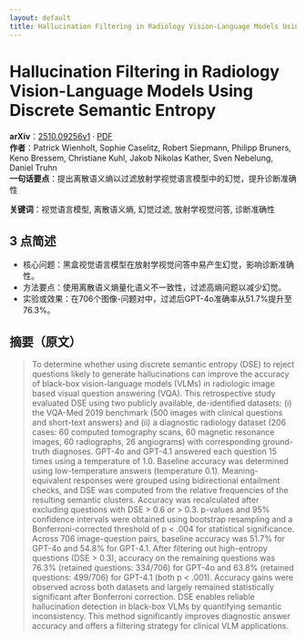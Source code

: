 ```yaml
---
layout: default
title: Hallucination Filtering in Radiology Vision-Language Models Using Discrete Semantic Entropy
---
```


# Hallucination Filtering in Radiology Vision-Language Models Using Discrete Semantic Entropy
**arXiv**：[2510.09256v1](https://arxiv.org/abs/2510.09256) · [PDF](https://arxiv.org/pdf/2510.09256.pdf)  
**作者**：Patrick Wienholt, Sophie Caselitz, Robert Siepmann, Philipp Bruners, Keno Bressem, Christiane Kuhl, Jakob Nikolas Kather, Sven Nebelung, Daniel Truhn  
**一句话要点**：提出离散语义熵以过滤放射学视觉语言模型中的幻觉，提升诊断准确性

**关键词**：视觉语言模型, 离散语义熵, 幻觉过滤, 放射学视觉问答, 诊断准确性

## 3 点简述
- 核心问题：黑盒视觉语言模型在放射学视觉问答中易产生幻觉，影响诊断准确性。
- 方法要点：使用离散语义熵量化语义不一致性，过滤高熵问题以减少幻觉。
- 实验或效果：在706个图像-问题对中，过滤后GPT-4o准确率从51.7%提升至76.3%。

## 摘要（原文）

> To determine whether using discrete semantic entropy (DSE) to reject
> questions likely to generate hallucinations can improve the accuracy of
> black-box vision-language models (VLMs) in radiologic image based visual
> question answering (VQA). This retrospective study evaluated DSE using two
> publicly available, de-identified datasets: (i) the VQA-Med 2019 benchmark (500
> images with clinical questions and short-text answers) and (ii) a diagnostic
> radiology dataset (206 cases: 60 computed tomography scans, 60 magnetic
> resonance images, 60 radiographs, 26 angiograms) with corresponding
> ground-truth diagnoses. GPT-4o and GPT-4.1 answered each question 15 times
> using a temperature of 1.0. Baseline accuracy was determined using
> low-temperature answers (temperature 0.1). Meaning-equivalent responses were
> grouped using bidirectional entailment checks, and DSE was computed from the
> relative frequencies of the resulting semantic clusters. Accuracy was
> recalculated after excluding questions with DSE > 0.6 or > 0.3. p-values and
> 95% confidence intervals were obtained using bootstrap resampling and a
> Bonferroni-corrected threshold of p < .004 for statistical significance. Across
> 706 image-question pairs, baseline accuracy was 51.7% for GPT-4o and 54.8% for
> GPT-4.1. After filtering out high-entropy questions (DSE > 0.3), accuracy on
> the remaining questions was 76.3% (retained questions: 334/706) for GPT-4o and
> 63.8% (retained questions: 499/706) for GPT-4.1 (both p < .001). Accuracy gains
> were observed across both datasets and largely remained statistically
> significant after Bonferroni correction. DSE enables reliable hallucination
> detection in black-box VLMs by quantifying semantic inconsistency. This method
> significantly improves diagnostic answer accuracy and offers a filtering
> strategy for clinical VLM applications.

